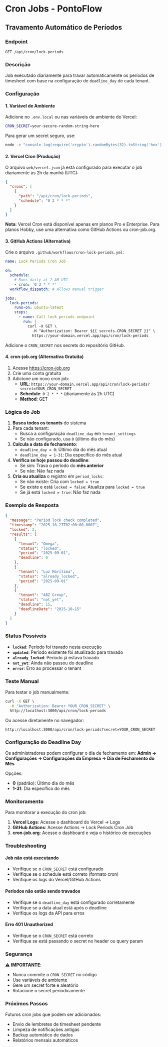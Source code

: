 # Cron Jobs - PontoFlow

## Travamento Automático de Períodos

### Endpoint
`GET /api/cron/lock-periods`

### Descrição
Job executado diariamente para travar automaticamente os períodos de timesheet com base na configuração de `deadline_day` de cada tenant.

### Configuração

#### 1. Variável de Ambiente
Adicione no `.env.local` ou nas variáveis de ambiente do Vercel:

```bash
CRON_SECRET=your-secure-random-string-here
```

Para gerar um secret seguro, use:
```bash
node -e "console.log(require('crypto').randomBytes(32).toString('hex'))"
```

#### 2. Vercel Cron (Produção)
O arquivo `web/vercel.json` já está configurado para executar o job diariamente às 2h da manhã (UTC):

```json
{
  "crons": [
    {
      "path": "/api/cron/lock-periods",
      "schedule": "0 2 * * *"
    }
  ]
}
```

**Nota**: Vercel Cron está disponível apenas em planos Pro e Enterprise. Para planos Hobby, use uma alternativa como GitHub Actions ou cron-job.org.

#### 3. GitHub Actions (Alternativa)
Crie o arquivo `.github/workflows/cron-lock-periods.yml`:

```yaml
name: Lock Periods Cron Job

on:
  schedule:
    # Runs daily at 2 AM UTC
    - cron: '0 2 * * *'
  workflow_dispatch: # Allows manual trigger

jobs:
  lock-periods:
    runs-on: ubuntu-latest
    steps:
      - name: Call lock periods endpoint
        run: |
          curl -X GET \
            -H "Authorization: Bearer ${{ secrets.CRON_SECRET }}" \
            https://your-domain.vercel.app/api/cron/lock-periods
```

Adicione o `CRON_SECRET` nos secrets do repositório GitHub.

#### 4. cron-job.org (Alternativa Gratuita)
1. Acesse https://cron-job.org
2. Crie uma conta gratuita
3. Adicione um novo cron job:
   - **URL**: `https://your-domain.vercel.app/api/cron/lock-periods?secret=YOUR_CRON_SECRET`
   - **Schedule**: `0 2 * * *` (diariamente às 2h UTC)
   - **Method**: GET

### Lógica do Job

1. **Busca todos os tenants** do sistema
2. Para cada tenant:
   - Busca a configuração `deadline_day` em `tenant_settings`
   - Se não configurado, usa `0` (último dia do mês)
3. **Calcula a data de fechamento**:
   - `deadline_day = 0`: Último dia do mês atual
   - `deadline_day = 1-31`: Dia específico do mês atual
4. **Verifica se hoje passou do deadline**:
   - Se sim: Trava o período do **mês anterior**
   - Se não: Não faz nada
5. **Cria ou atualiza** o registro em `period_locks`:
   - Se não existe: Cria com `locked = true`
   - Se existe e está `locked = false`: Atualiza para `locked = true`
   - Se já está `locked = true`: Não faz nada

### Exemplo de Resposta

```json
{
  "message": "Period lock check completed",
  "timestamp": "2025-10-27T02:00:00.000Z",
  "locked": 2,
  "results": [
    {
      "tenant": "Omega",
      "status": "locked",
      "period": "2025-09-01",
      "deadline": 0
    },
    {
      "tenant": "Luz Marítima",
      "status": "already_locked",
      "period": "2025-09-01"
    },
    {
      "tenant": "ABZ Group",
      "status": "not_yet",
      "deadline": 15,
      "deadlineDate": "2025-10-15"
    }
  ]
}
```

### Status Possíveis

- **`locked`**: Período foi travado nesta execução
- **`updated`**: Período existente foi atualizado para travado
- **`already_locked`**: Período já estava travado
- **`not_yet`**: Ainda não passou do deadline
- **`error`**: Erro ao processar o tenant

### Teste Manual

Para testar o job manualmente:

```bash
curl -X GET \
  -H "Authorization: Bearer YOUR_CRON_SECRET" \
  http://localhost:3000/api/cron/lock-periods
```

Ou acesse diretamente no navegador:
```
http://localhost:3000/api/cron/lock-periods?secret=YOUR_CRON_SECRET
```

### Configuração do Deadline Day

Os administradores podem configurar o dia de fechamento em:
**Admin → Configurações → Configurações da Empresa → Dia de Fechamento do Mês**

Opções:
- **0** (padrão): Último dia do mês
- **1-31**: Dia específico do mês

### Monitoramento

Para monitorar a execução do cron job:

1. **Vercel Logs**: Acesse o dashboard do Vercel → Logs
2. **GitHub Actions**: Acesse Actions → Lock Periods Cron Job
3. **cron-job.org**: Acesse o dashboard e veja o histórico de execuções

### Troubleshooting

#### Job não está executando
- Verifique se o `CRON_SECRET` está configurado
- Verifique se o schedule está correto (formato cron)
- Verifique os logs do Vercel/GitHub Actions

#### Períodos não estão sendo travados
- Verifique se o `deadline_day` está configurado corretamente
- Verifique se a data atual está após o deadline
- Verifique os logs da API para erros

#### Erro 401 Unauthorized
- Verifique se o `CRON_SECRET` está correto
- Verifique se está passando o secret no header ou query param

### Segurança

⚠️ **IMPORTANTE**: 
- Nunca commite o `CRON_SECRET` no código
- Use variáveis de ambiente
- Gere um secret forte e aleatório
- Rotacione o secret periodicamente

### Próximos Passos

Futuros cron jobs que podem ser adicionados:
- Envio de lembretes de timesheet pendente
- Limpeza de notificações antigas
- Backup automático de dados
- Relatórios mensais automáticos

